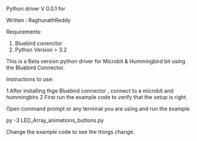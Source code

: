 Python driver V 0.0.1 for 

Written : RaghunathReddy

Requirements:
1. Bluebird conenctor 
2. Python Version > 3.2

This is a Beta version python driver for Microbit & Hummingbird bit using the Bluebird Connector.

Instructions to use:

1.After installing thge Bluebird connector , connect to a microbit and hummingbirs
2.First run the example code to verify that the setup is right.

Open command prompt or any terminal you are using and run the example.

py -3 LED_Array_animations_buttons.py


Change the example code to see the things change.